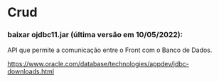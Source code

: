 # Crud

### baixar ojdbc11.jar (última versão em 10/05/2022):

API que permite a comunicação entre o Front com o Banco de Dados.

https://www.oracle.com/database/technologies/appdev/jdbc-downloads.html